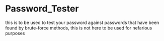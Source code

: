 # Password_Tester
this is to be used to test your password against passwords that have been found by brute-force methods, this is not here to be used for nefarious purposes
